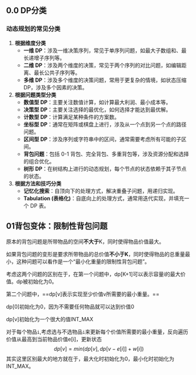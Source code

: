 ## 0.0 DP分类

### 动态规划的常见分类

1. **根据维度分类**
   - **一维 DP**：涉及一维决策序列，常见于单序列问题，如最大子数组和、最长递增子序列等。
   - **二维 DP**：涉及两个维度的决策，常见于两个序列的对比问题，如编辑距离、最长公共子序列等。
   - **多维 DP**：涉及多个维度的决策问题，常用于更复杂的情境，如状态压缩DP，涉及多个因素的决策。
2. **根据问题类型分类**
   - **数值型 DP**：主要关注数值计算，如计算最大利润、最小成本等。
   - **决策型 DP**：主要关注选择的最优化，如何选择才能达到最优解。
   - **计数型 DP**：计算满足某种条件的方案数。
   - **坐标型 DP**：通常在矩阵或棋盘上进行，涉及从一个点到另一个点的路径问题。
   - **区间型 DP**：涉及序列或字符串中的区间，通常需要考虑所有可能的子区间。
   - **背包问题**：包括 0-1 背包、完全背包、多重背包等，涉及资源分配和选择的组合优化。
   - **树形 DP**：在树结构上进行的动态规划，每个节点的状态依赖于其子节点的状态。
3. **根据方法和技巧分类**
   - **记忆化搜索**：自顶向下的处理方式，解决重叠子问题，用递归实现。
   - **Tabulation (表格化)**：自底向上的处理方式，通常用迭代实现，并填充一个 DP 表。



## 01背包变体：限制性背包问题

原本的背包问题是所带物品的空间**不大于**K，同时使得物品价值最大。

如果背包问题的变形是要求所带物品的总价值**不小于K**，同时使得物品的总重量最小，这种问题可以看作是一个“最小化重量的限制性背包问题”。



考虑这两个问题的区别在于，在第一个问题中，dp[K+1]可以表示容量i的最大价值。dp被初始化为0。



第二个问题中，==dp[v]表示实现至少价值v所需要的最小重量。==

dp[0]初始化为0，因为不需要任何物品就可以达到价值0

dp[v]初始化为一个很大的值INT_MAX

对于每个物品`i`,考虑选与不选物品`i`来更新每个价值所需要的最小重量，反向遍历价值从最高到当前物品价值e[i]，更新状态
$$
dp[v] = min(dp[v], dp[v-e[i]] + w[i])
$$
其实这里区别最大的地方就在于，最大化时初始化为0，最小化时初始化为INT_MAX。



